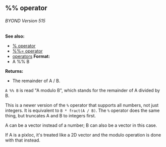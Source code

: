 ## %% operator 
###### BYOND Version 515
**See also:**
+   [% operator](/ref/operator/%.md) 
+   [%%= operator](/ref/operator/%25%25=.md) 
+   [operators](/ref/operator.md) <!-- -->
**Format:**
+   A %% B
<!-- -->
**Returns:**
+   The remainder of A / B.


`A %% B` is read \"A modulo B\", which stands for the remainder
of A divided by B. 

This is a newer version of the `%` operator
that supports all numbers, not just integers. It is equivalent to
`B * fract(A / B)`. The `%` operator does the same thing, but truncates
A and B to integers first. 

A can be a vector instead of a
number; B can also be a vector in this case. 

If A is a pixloc,
it\'s treated like a 2D vector and the modulo operation is done with
that instead.